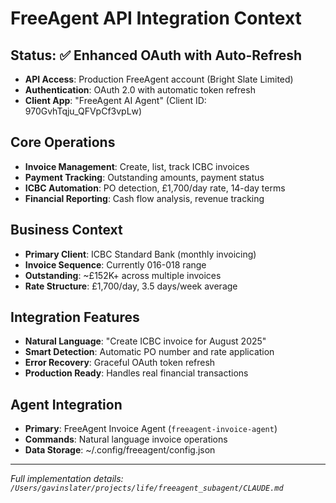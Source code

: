 # FreeAgent API Integration Context

## Status: ✅ Enhanced OAuth with Auto-Refresh
- **API Access**: Production FreeAgent account (Bright Slate Limited)
- **Authentication**: OAuth 2.0 with automatic token refresh
- **Client App**: "FreeAgent AI Agent" (Client ID: 970GvhTqju_QFVpCf3vpLw)

## Core Operations
- **Invoice Management**: Create, list, track ICBC invoices
- **Payment Tracking**: Outstanding amounts, payment status
- **ICBC Automation**: PO detection, £1,700/day rate, 14-day terms
- **Financial Reporting**: Cash flow analysis, revenue tracking

## Business Context
- **Primary Client**: ICBC Standard Bank (monthly invoicing)
- **Invoice Sequence**: Currently 016-018 range
- **Outstanding**: ~£152K+ across multiple invoices
- **Rate Structure**: £1,700/day, 3.5 days/week average

## Integration Features
- **Natural Language**: "Create ICBC invoice for August 2025"
- **Smart Detection**: Automatic PO number and rate application
- **Error Recovery**: Graceful OAuth token refresh
- **Production Ready**: Handles real financial transactions

## Agent Integration
- **Primary**: FreeAgent Invoice Agent (`freeagent-invoice-agent`)
- **Commands**: Natural language invoice operations
- **Data Storage**: ~/.config/freeagent/config.json

---
*Full implementation details: `/Users/gavinslater/projects/life/freeagent_subagent/CLAUDE.md`*